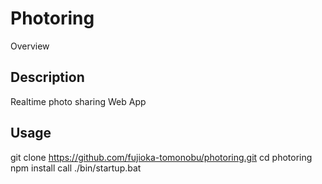 Photoring
====

Overview

## Description
Realtime photo sharing Web App

## Usage
git clone https://github.com/fujioka-tomonobu/photoring.git
cd photoring
npm install
call ./bin/startup.bat